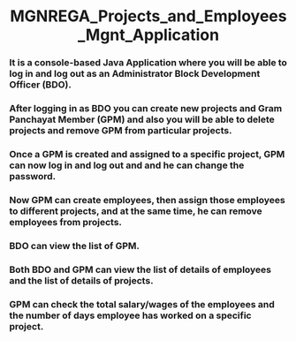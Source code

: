 <h1 align="center" >MGNREGA_Projects_and_Employees_Mgnt_Application</h1>


<h3 align="left" >It is a console-based Java Application where you will be able to log in and log out as an Administrator Block Development Officer (BDO).</h3>
<h3 align="left" >After logging in as BDO you can create new projects and Gram Panchayat Member (GPM) and also you will be able to delete projects and remove GPM from particular projects.</h3>
<h3 align="left" >Once a GPM is created and assigned to a specific project, GPM can now log in and log out and and he can change the password.</h3>
<h3 align="left" >Now GPM can create employees, then assign those employees to different projects, and at the same time, he can remove employees from projects.</h3>
<h3 align="left" >BDO can view the list of GPM.</h3>
<h3 align="left" >Both BDO and GPM can view the list of details of employees and the list of details of projects.</h3>
<h3 align="left" >GPM can check the total salary/wages of the employees and the number of days employee has worked on a specific project.</h3>
